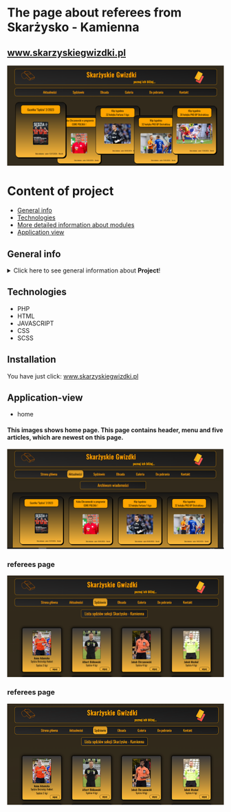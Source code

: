 # The page about referees from Skarżysko - Kamienna <br> 
## www.skarzyskiegwizdki.pl 
![a screenshot presenting the front page of the project website](./images/README/home.png)

# Content of project
* [General info](#general-info)
* [Technologies](#technologies)
* [More detailed information about modules](#more-detailed-information-about-modules)
* [Application view](#application-view)


## General info
<details>
<summary>Click here to see general information about <b>Project</b>!</summary>
This page is about the referees from Skarżysko - Kamienna.
</details>


## Technologies
<ul>
<li>PHP</li>
<li>HTML</li>
<li>JAVASCRIPT</li>
<li>CSS</li>
<li>SCSS</li>
</ul>

## Installation
You have just click: www.skarzyskiegwizdki.pl

## Application-view
* home
#### This images shows home page. This page contains header, menu and five articles, which are newest on this page.  
![a screenshot presenting the front page of the project website](./images/README/news.png)

### referees page
![a screenshot presenting the front page of the project website](./images/README/refs.png)

### referees page
![a screenshot presenting the front page of the project website](./images/README/refsCopy.png)
